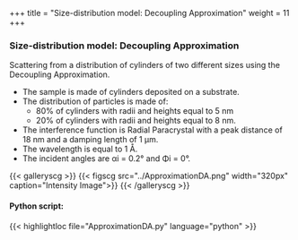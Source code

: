 +++
title = "Size-distribution model: Decoupling Approximation"
weight = 11
+++

### Size-distribution model: Decoupling Approximation

Scattering from a distribution of cylinders of two different sizes using the Decoupling Approximation.

* The sample is made of cylinders deposited on a substrate.
* The distribution of particles is made of:
    * 80% of cylinders with radii and heights equal to 5 nm
    * 20% of cylinders with radii and heights equal to 8 nm.
* The interference function is Radial Paracrystal with a peak distance of 18 nm and a damping length of 1 μm.
* The wavelength is equal to 1 Å.
* The incident angles are αi = 0.2° and Φi = 0°.

{{< galleryscg >}}
{{< figscg src="../ApproximationDA.png" width="320px" caption="Intensity Image">}}
{{< /galleryscg >}}

#### Python script:
{{< highlightloc file="ApproximationDA.py" language="python" >}}
